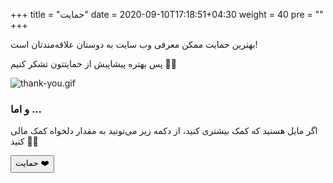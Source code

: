 +++
title = "حمایت"
date = 2020-09-10T17:18:51+04:30
weight = 40
pre = "<i class='fa fa-heart' ></i>"
+++

بهترین حمایت ممکن معرفی وب سایت به دوستان علاقه‌مند‌تان است!

پس بهتره پیشاپیش از حمایتتون تشکر کنیم 🥰✨

![thank-you.gif](../gifs/thank-you.gif)

### و اما ...
اگر مایل هستید که کمک بیشتری کنید، از دکمه زیر می‌تونید به مقدار دلخواه کمک مالی کنید 🙂💸

<a href="https://ppng.ir/mlcourse">
<button class="button" > حمایت ❤️  </button>
</a>